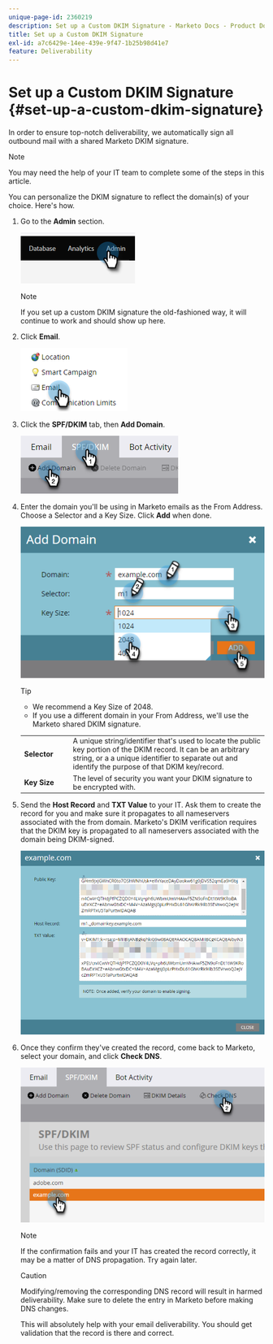```yaml
---
unique-page-id: 2360219
description: Set up a Custom DKIM Signature - Marketo Docs - Product Documentation
title: Set up a Custom DKIM Signature
exl-id: a7c6429e-14ee-439e-9f47-1b25b98d41e7
feature: Deliverability
---
```

# Set up a Custom DKIM Signature {#set-up-a-custom-dkim-signature}

In order to ensure top-notch deliverability, we automatically sign all outbound mail with a shared Marketo DKIM signature.

>[!NOTE]
>
>You may need the help of your IT team to complete some of the steps in this article.

You can personalize the DKIM signature to reflect the domain(s) of your choice. Here's how.

1. Go to the **Admin** section.

   ![](assets/set-up-a-custom-dkim-signature-1.png)

   >[!NOTE]
   >
   >If you set up a custom DKIM signature the old-fashioned way, it will continue to work and should show up here.

1. Click **Email**.

   ![](assets/set-up-a-custom-dkim-signature-2.png)

1. Click the **SPF/DKIM** tab, then **Add Domain**.

   ![](assets/set-up-a-custom-dkim-signature-3.png)

1. Enter the domain you'll be using in Marketo emails as the From Address. Choose a Selector and a Key Size. Click **Add** when done.

   ![](assets/set-up-a-custom-dkim-signature-4.png)

   >[!TIP]
   >
   >* We recommend a Key Size of 2048.
   >* If you use a different domain in your From Address, we'll use the Marketo shared DKIM signature.

   <table> 
   <tr>
   <td width="20%"><b>Selector</b></td>
   <td>A unique string/identifier that's used to locate the public key portion of the DKIM record. It can be an arbitrary string, or a a unique identifier to separate out and identify the purpose of that DKIM key/record.</td>
   </tr>
   <tr> 
   <td width="20%"><b>Key Size</b></td>
   <td>The level of security you want your DKIM signature to be encrypted with.</td>
   </tr>
   </tbody>
   </table>

   <p>

1. Send the **Host Record** and **TXT Value** to your IT. Ask them to create the record for you and make sure it propagates to all nameservers associated with the from domain. Marketo's DKIM verification requires that the DKIM key is propagated to all nameservers associated with the domain being DKIM-signed.

   ![](assets/set-up-a-custom-dkim-signature-5.png)

1. Once they confirm they've created the record, come back to Marketo, select your domain, and click **Check DNS**.

   ![](assets/set-up-a-custom-dkim-signature-6.png)

   >[!NOTE]
   >
   >If the confirmation fails and your IT has created the record correctly, it may be a matter of DNS propagation. Try again later.

   >[!CAUTION]
   >
   >Modifying/removing the corresponding DNS record will result in harmed deliverability. Make sure to delete the entry in Marketo before making DNS changes.

   This will absolutely help with your email deliverability. You should get validation that the record is there and correct.
